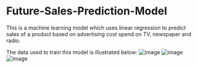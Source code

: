 # Future-Sales-Prediction-Model
This is a machine learning model which uses linear regression to predict sales of a product based on advertising cost spend on TV, newspaper and radio.

The data used to train this model is illustrated below:
![image](https://github.com/taquiansari/Future-Sales-Prediction-Model/assets/142133106/d77e832a-0289-4044-b286-3a534d4d62db)
![image](https://github.com/taquiansari/Future-Sales-Prediction-Model/assets/142133106/0a98f458-8c04-4231-97fb-449a70e320fd)
![image](https://github.com/taquiansari/Future-Sales-Prediction-Model/assets/142133106/0be99cf3-3f2e-4659-a959-2fd5ba162f1f)
